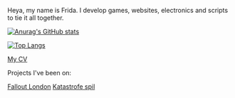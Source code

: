 Heya, my name is Frida.
I develop games, websites, electronics and scripts to tie it all together.

[![Anurag's GitHub stats](https://github-readme-stats.vercel.app/api?username=coffandro)](https://github.com/anuraghazra/github-readme-stats)

[![Top Langs](https://github-readme-stats.vercel.app/api/top-langs/?username=coffandro)](https://github.com/anuraghazra/github-readme-stats)

[My CV](https://coffandro.github.io/CV.html)

Projects I've been on:

[Fallout London](https://fallout4london.com/)
[Katastrofe spil](https://katastrofespil.github.io/)
